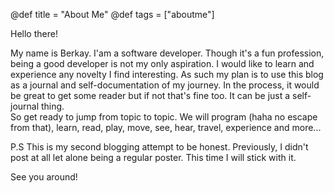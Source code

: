 @def title = "About Me"
@def tags = ["aboutme"]

Hello there!

My name is Berkay. I'am a software developer. Though it's a fun profession, being a good developer is not my only aspiration.
I would like to learn and experience any novelty I find interesting. As such my plan is to use this blog as a journal and self-documentation of my journey.
In the process, it would be great to get some reader but if not that's fine too. It can be just a self-journal thing.\
So get ready to jump from topic to topic. We will program (haha no escape from that), learn, read, play, move, see, hear, travel, experience and more...

P.S This is my second blogging attempt to be honest. Previously, I didn't post at all let alone being a regular poster. This time I will stick with it.

See you around!
